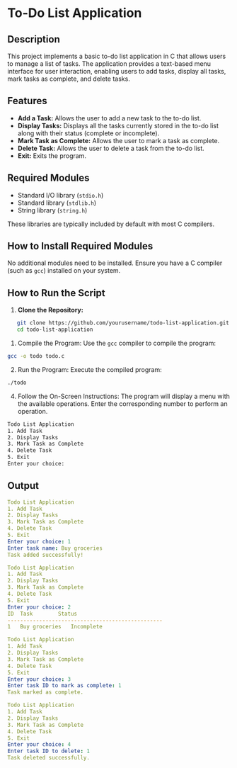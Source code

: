 # To-Do List Application

## Description
This project implements a basic to-do list application in C that allows users to manage a list of tasks. The application provides a text-based menu interface for user interaction, enabling users to add tasks, display all tasks, mark tasks as complete, and delete tasks.

## Features
- **Add a Task:** Allows the user to add a new task to the to-do list.
- **Display Tasks:** Displays all the tasks currently stored in the to-do list along with their status (complete or incomplete).
- **Mark Task as Complete:** Allows the user to mark a task as complete.
- **Delete Task:** Allows the user to delete a task from the to-do list.
- **Exit:** Exits the program.

## Required Modules

- Standard I/O library (`stdio.h`)
- Standard library (`stdlib.h`)
- String library (`string.h`)

These libraries are typically included by default with most C compilers.

## How to Install Required Modules

No additional modules need to be installed. Ensure you have a C compiler (such as `gcc`) installed on your system.

## How to Run the Script

1. **Clone the Repository:**

```sh
   git clone https://github.com/yourusername/todo-list-application.git
   cd todo-list-application
```
1. Compile the Program:
Use the `gcc` compiler to compile the program:
```bash 
gcc -o todo todo.c
```
2. Run the Program:
Execute the compiled program:
```bash 
./todo
```
4. Follow the On-Screen Instructions:
The program will display a menu with the available operations. Enter the corresponding number to perform an operation.
```bash
Todo List Application
1. Add Task
2. Display Tasks
3. Mark Task as Complete
4. Delete Task
5. Exit
Enter your choice: 
```

## Output
```yaml
Todo List Application
1. Add Task
2. Display Tasks
3. Mark Task as Complete
4. Delete Task
5. Exit
Enter your choice: 1
Enter task name: Buy groceries
Task added successfully!

Todo List Application
1. Add Task
2. Display Tasks
3. Mark Task as Complete
4. Delete Task
5. Exit
Enter your choice: 2
ID	Task		Status
-------------------------------------------------
1	Buy groceries	Incomplete

Todo List Application
1. Add Task
2. Display Tasks
3. Mark Task as Complete
4. Delete Task
5. Exit
Enter your choice: 3
Enter task ID to mark as complete: 1
Task marked as complete.

Todo List Application
1. Add Task
2. Display Tasks
3. Mark Task as Complete
4. Delete Task
5. Exit
Enter your choice: 4
Enter task ID to delete: 1
Task deleted successfully.
```
